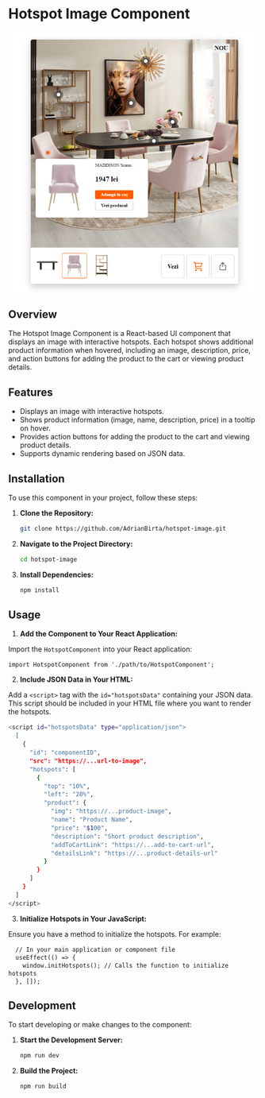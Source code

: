 # Hotspot Image Component
![Hotspot Image Component](./src/assets/readme_pic.png)

## Overview

The Hotspot Image Component is a React-based UI component that displays an image with interactive hotspots. Each hotspot shows additional product information when hovered, including an image, description, price, and action buttons for adding the product to the cart or viewing product details.

## Features

- Displays an image with interactive hotspots.
- Shows product information (image, name, description, price) in a tooltip on hover.
- Provides action buttons for adding the product to the cart and viewing product details.
- Supports dynamic rendering based on JSON data.

## Installation

To use this component in your project, follow these steps:

1. **Clone the Repository:**

   ```bash
   git clone https://github.com/AdrianBirta/hotspot-image.git

2. **Navigate to the Project Directory:**

    ```bash
    cd hotspot-image

3. **Install Dependencies:**

    ```bash
    npm install

## Usage

1. **Add the Component to Your React Application:**

  Import the `HotspotComponent` into your React application:

    import HotspotComponent from './path/to/HotspotComponent';

2. **Include JSON Data in Your HTML:**

  Add a `<script>` tag with the `id="hotspotsData"` containing your JSON data. This script should be included in your HTML file where you want to render the hotspots.

  ```bash
  <script id="hotspotsData" type="application/json">
    [
      {
        "id": "componentID",
        "src": "https://...url-to-image",
        "hotspots": [
          {
            "top": "10%",
            "left": "20%",
            "product": {
              "img": "https://...product-image",
              "name": "Product Name",
              "price": "$100",
              "description": "Short product description",
              "addToCartLink": "https://...add-to-cart-url",
              "detailsLink": "https://...product-details-url"
            }
          }
        ]
      }
    ]
  </script>
  ```

3. **Initialize Hotspots in Your JavaScript:**

  Ensure you have a method to initialize the hotspots. For example:

      // In your main application or component file
      useEffect(() => {
        window.initHotspots(); // Calls the function to initialize hotspots
      }, []);

## Development
  To start developing or make changes to the component:

1. **Start the Development Server:**
    
    ```bash
    npm run dev

2. **Build the Project:**

    ```bash
    npm run build